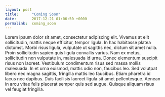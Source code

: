 ```yaml
---
layout: post
title:      "Coming Soon"
date:       2017-12-21 01:06:50 +0000
permalink:  coming_soon
---
```


Lorem ipsum dolor sit amet, consectetur adipiscing elit. Vivamus at elit sollicitudin, mattis neque efficitur, tempor ligula. In hac habitasse platea dictumst. Morbi risus ligula, vulputate ut sagittis nec, dictum sit amet nulla. Proin sollicitudin sapien quis ligula convallis varius. Nam ex metus, sollicitudin non vulputate in, malesuada id urna. Donec elementum suscipit risus non laoreet. Vestibulum condimentum risus sed massa mollis malesuada. In et urna euismod, mattis odio non, faucibus leo. Sed volutpat libero nec magna sagittis, fringilla mattis leo faucibus. Etiam pharetra id lacus nec dapibus. Duis facilisis laoreet ligula sit amet pellentesque. Aenean in arcu vitae felis placerat semper quis sed augue. Quisque aliquam risus vel feugiat fringilla.
